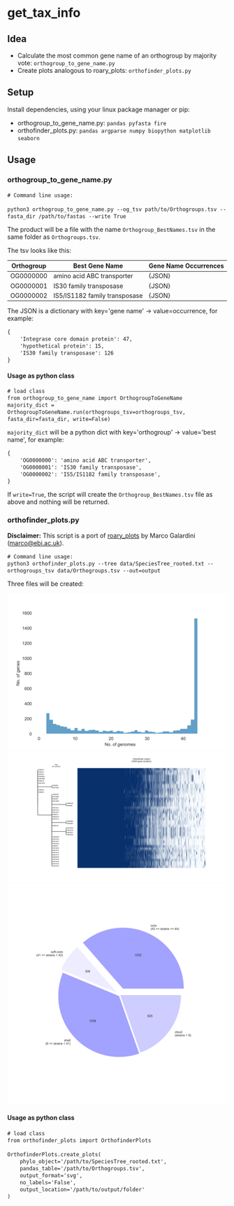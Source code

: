 # get_tax_info

## Idea

* Calculate the most common gene name of an orthogroup by majority vote: `orthogroup_to_gene_name.py`
* Create plots analogous to roary_plots: `orthofinder_plots.py`

## Setup
Install dependencies, using your linux package manager or pip:
* orthogroup_to_gene_name.py: `pandas pyfasta fire`
* orthofinder_plots.py: `pandas argparse numpy biopython matplotlib seaborn`

## Usage
### orthogroup_to_gene_name.py
```
# Command line usage:

python3 orthogroup_to_gene_name.py --og_tsv path/to/Orthogroups.tsv --fasta_dir /path/to/fastas --write True
```

The product will be a file with the name `Orthogroup_BestNames.tsv` in the same folder as `Orthogroups.tsv`.

The tsv looks like this:

|   Orthogroup  |         Best Gene Name        | Gene Name Occurrences |
| ------------- | ----------------------------- | --------------------- |
| OG0000000     | amino acid ABC transporter    | {JSON}                |
| OG0000001     | IS30 family transposase       | {JSON}                |
| OG0000002     | IS5/IS1182 family transposase | {JSON}                |

The JSON is a dictionary with key='gene name' -> value=occurrence, for example:

```
{
    'Integrase core domain protein': 47,
    'hypothetical protein': 15,
    'IS30 family transposase': 126
}
```

#### Usage as python class
```
# load class
from orthogroup_to_gene_name import OrthogroupToGeneName
majority_dict = OrthogroupToGeneName.run(orthogroups_tsv=orthogroups_tsv, fasta_dir=fasta_dir, write=False)
```
`majority_dict` will be a python dict with key='orthogroup' -> value='best name', for example:

```
{
    'OG0000000': 'amino acid ABC transporter',
    'OG0000001': 'IS30 family transposase',
    'OG0000002': 'IS5/IS1182 family transposase',
}
```

If `write=True`, the script will create the `Orthogroup_BestNames.tsv` file as above and nothing will be returned.


### orthofinder_plots.py
**Disclaimer:**
This script is a port of [roary_plots](https://github.com/sanger-pathogens/Roary/tree/master/contrib/roary_plots) by Marco Galardini (marco@ebi.ac.uk).

```
# Command line usage:
python3 orthofinder_plots.py --tree data/SpeciesTree_rooted.txt --orthogroups_tsv data/Orthogroups.tsv --out=output
```

Three files will be created:

![pangenome_frequency.svg](output/pangenome_frequency.svg)
![pangenome_matrix.svg](output/pangenome_matrix.svg)
![pangenome_pie.svg](output/pangenome_pie.svg)


#### Usage as python class
```
# load class
from orthofinder_plots import OrthofinderPlots

OrthofinderPlots.create_plots(
    phylo_object='/path/to/SpeciesTree_rooted.txt',
    pandas_table='/path/to/Orthogroups.tsv',
    output_format='svg',
    no_labels='False',
    output_location='/path/to/output/folder'
)
```
